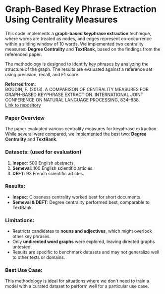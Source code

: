 # Graph-Based Key Phrase Extraction Using Centrality Measures

This code implements a **graph-based keyphrase extraction** technique, where words are treated as nodes, and edges represent co-occurrence within a sliding window of 10 words. We implemented two centrality measures: **Degree Centrality** and **TextRank**, based on the findings from the referenced paper.

The methodology is designed to identify key phrases by analyzing the structure of the graph. The results are evaluated against a reference set using precision, recall, and F1 score.

**Referred from**:  
BOUDIN, F. (2013). A COMPARISON OF CENTRALITY MEASURES FOR GRAPH-BASED KEYPHRASE EXTRACTION. INTERNATIONAL JOINT CONFERENCE ON NATURAL LANGUAGE PROCESSING, 834–838.  
[Link to repository](https://github.com/boudinfl/centrality_measures_ijcnlp13)

### Paper Overview

The paper evaluated various centrality measures for keyphrase extraction. While several were compared, we implemented the best two: **Degree Centrality** and **TextRank**.

### Datasets: (used for evaluation)
1. **Inspec**: 500 English abstracts.
2. **Semeval**: 100 English scientific articles.
3. **DEFT**: 93 French scientific articles.

### Results:
- **Inspec**: Closeness centrality worked best for short documents.
- **Semeval & DEFT**: Degree centrality performed best, comparable to TextRank.

### Limitations:
- Restricts candidates to **nouns and adjectives**, which might overlook other key phrases.
- Only **undirected word graphs** were explored, leaving directed graphs untested.
- Results are specific to benchmark datasets and may not generalize well to other texts or domains.

### Best Use Case:
This methodology is ideal for situations where we don't need to train a model with a curated dataset to perform well for a particular use case.
